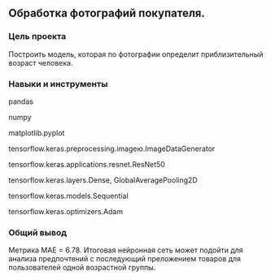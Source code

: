 ## Обработка фотографий покупателя. 

### Цель проекта

Построить модель, которая по фотографии определит приблизительный возраст человека. 

### Навыки и инструменты

pandas

numpy

matplotlib.pyplot

tensorflow.keras.preprocessing.imageю.ImageDataGenerator

tensorflow.keras.applications.resnet.ResNet50

tensorflow.keras.layers.Dense, GlobalAveragePooling2D

tensorflow.keras.models.Sequential

tensorflow.keras.optimizers.Adam

### Общий вывод

Метрика МАЕ = 6.78. Итоговая нейронная сеть может подойти для анализа предпочтений с последующий преложением товаров для пользователей одной возрастной группы.
